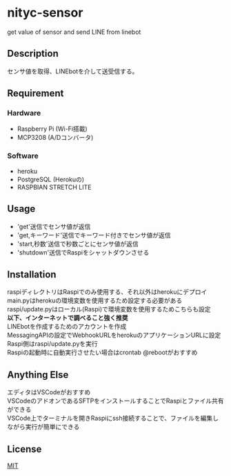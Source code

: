 # nityc-sensor
get value of sensor and send LINE from linebot

## Description
センサ値を取得、LINEbotを介して送受信する。

## Requirement
### Hardware
- Raspberry Pi (Wi-Fi搭載)  
- MCP3208 (A/Dコンバータ)  
### Software
- heroku  
- PostgreSQL (Herokuの)  
- RASPBIAN STRETCH LITE  

## Usage
- 'get'送信でセンサ値が返信  
- 'get,キーワード'送信でキーワード付きでセンサ値が返信  
- 'start,秒数'送信で秒数ごとにセンサ値が返信  
- 'shutdown'送信でRaspiをシャットダウンさせる  

## Installation
raspiディレクトリはRaspiでのみ使用する、それ以外はherokuにデプロイ  
main.pyはherokuの環境変数を使用するため設定する必要がある  
raspi/update.pyはローカル(Raspi)で環境変数を使用するためこちらも設定  
**以下、インターネットで調べること強く推奨**  
LINEbotを作成するためのアカウントを作成  
MessagingAPIの設定でWebhookURLをherokuのアプリケーションURLに設定  
Raspi側はraspi/update.pyを実行  
Raspiの起動時に自動実行させたい場合はcrontab @rebootがおすすめ  

## Anything Else
エディタはVSCodeがおすすめ  
VSCodeのアドオンであるSFTPをインストールすることでRaspiとファイル共有ができる  
VSCode上でターミナルを開きRaspiにssh接続することで、ファイルを編集しながら実行が簡単にできる  

## License
[MIT](https://github.com/templepmet/nityc-sensor/blob/master/LICENSE)
